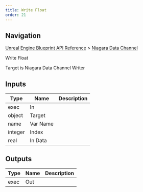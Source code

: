 ```yaml
---
title: Write Float
order: 21
---
```

## Navigation

[Unreal Engine Blueprint API Reference](https://dev.epicgames.com/documentation/en-us/unreal-engine/BlueprintAPI) > [Niagara Data Channel](https://dev.epicgames.com/documentation/en-us/unreal-engine/BlueprintAPI/NiagaraDataChannel)

Write Float

Target is Niagara Data Channel Writer

## Inputs

| Type | Name | Description |
| --- | --- | --- |
| exec | In |  |
| object | Target |  |
| name | Var Name |  |
| integer | Index |  |
| real | In Data |  |

## Outputs

| Type | Name | Description |
| --- | --- | --- |
| exec | Out |  |
